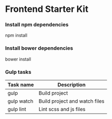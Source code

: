 # Frontend Starter Kit

### Install npm dependencies

npm install


### Install bower dependencies

bower install


### Gulp tasks

Task name | Description
--------- | -----------
gulp | Build project
gulp watch | Build project and watch files
gulp lint | Lint scss and js files
